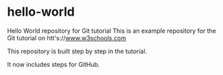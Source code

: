 # hello-world
Hello World repository for Git tutorial
This is an example repository for the Git tutorial on htt's://www.w3schools.com

This repository is built step by step in the tutorial.

It now includes steps for GitHub.
